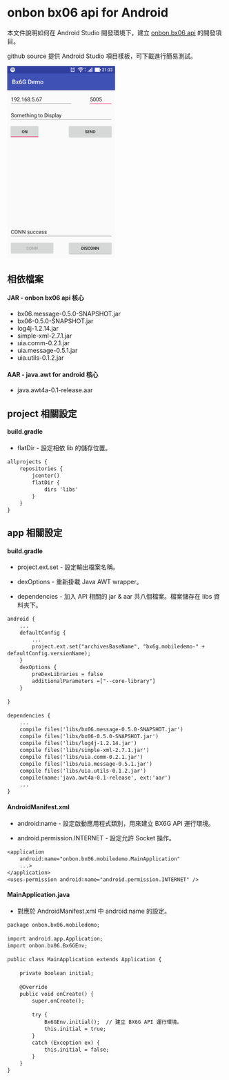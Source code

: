 onbon bx06 api for Android
=====================

本文件說明如何在 Android Studio 開發環境下，建立 [onbon.bx06 api](https://github.com/api2doc/onbon.bx06.api) 的開發項目。

github source 提供 Android Studio 項目樣板，可下載進行簡易測試。

<img src="images/screenshot1.png" alt="Sample" style="width: 250px;"/>

## 相依檔案

#### JAR - onbon bx06 api 核心
* bx06.message-0.5.0-SNAPSHOT.jar
* bx06-0.5.0-SNAPSHOT.jar
* log4j-1.2.14.jar
* simple-xml-2.7.1.jar
* uia.comm-0.2.1.jar
* uia.message-0.5.1.jar
* uia.utils-0.1.2.jar

#### AAR - java.awt for android 核心
* java.awt4a-0.1-release.aar


## project 相關設定

#### build.gradle

* flatDir - 設定相依 lib 的儲存位置。

```
allprojects {
    repositories {
        jcenter()
        flatDir {
            dirs 'libs'
        }
    }
}
```

## app 相關設定

#### build.gradle

* project.ext.set - 設定輸出檔案名稱。

* dexOptions - 重新掛載 Java AWT wrapper。

* dependencies - 加入 API 相關的 jar & aar 共八個檔案。檔案儲存在 libs 資料夾下。


```
android {
    ...
    defaultConfig {
        ...
        project.ext.set("archivesBaseName", "bx6g.mobiledemo-" + defaultConfig.versionName);
    }
    dexOptions {
        preDexLibraries = false
        additionalParameters =["--core-library"]
    }

}

dependencies {
    ...
    compile files('libs/bx06.message-0.5.0-SNAPSHOT.jar')
    compile files('libs/bx06-0.5.0-SNAPSHOT.jar')
    compile files('libs/log4j-1.2.14.jar')
    compile files('libs/simple-xml-2.7.1.jar')
    compile files('libs/uia.comm-0.2.1.jar')
    compile files('libs/uia.message-0.5.1.jar')
    compile files('libs/uia.utils-0.1.2.jar')
    compile(name:'java.awt4a-0.1-release', ext:'aar')
    ...
}

```

#### AndroidManifest.xml

* android:name - 設定啟動應用程式類別，用來建立 BX6G API 運行環境。

* android.permission.INTERNET - 設定允許 Socket 操作。

```
<application
    android:name="onbon.bx06.mobiledemo.MainApplication"
    ...>
</application>
<uses-permission android:name="android.permission.INTERNET" />
```


#### MainApplication.java

* 對應於 AndroidManifest.xml 中 android:name 的設定。

```
package onbon.bx06.mobiledemo;

import android.app.Application;
import onbon.bx06.Bx6GEnv;

public class MainApplication extends Application {

    private boolean initial;

    @Override
    public void onCreate() {
        super.onCreate();

        try {
            Bx6GEnv.initial();  // 建立 BX6G API 運行環境。
            this.initial = true;
        }
        catch (Exception ex) {
            this.initial = false;
        }
    }
}
```
